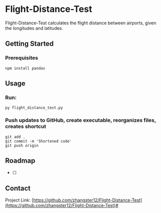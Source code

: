 # Flight-Distance-Test
Flight-Distance-Test calculates the flight distance between airports, given the longitudes and latitudes.

## Getting Started

### Prerequisites
```
npm install pandas
```

## Usage

### Run:
```
py flight_distance_test.py
```

### Push updates to GitHub, create executable, reorganizes files, creates shortcut
```
git add .
git commit -m 'Shortened code'
git push origin
```

## Roadmap
- [ ] 

## Contact
Project Link: [https://github.com/zhangster12/Flight-Distance-Test](https://github.com/zhangster12/Flight-Distance-Test)#